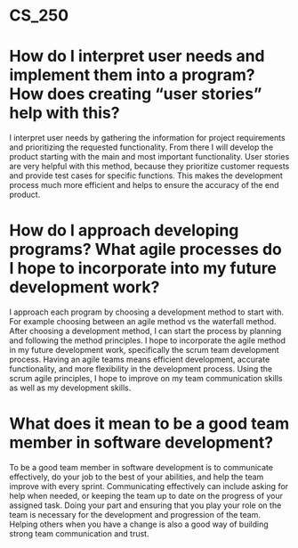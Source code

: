 # CS_250

# How do I interpret user needs and implement them into a program? How does creating “user stories” help with this?
    
   I interpret user needs by gathering the information for project requirements and prioritizing the requested functionality. From there I will develop the product starting with the main and most important functionality. User stories are very helpful with this method, because they prioritize customer requests and provide test cases for specific functions. This makes the development process much more efficient and helps to ensure the accuracy of the end product.
    
# How do I approach developing programs? What agile processes do I hope to incorporate into my future development work?

  I approach each program by choosing a development method to start with. For example choosing between an agile method vs the waterfall method. After choosing a development method, I can start the process by planning and following the method principles. I hope to incorporate the agile method in my future development work, specifically the scrum team development process. Having an agile teams means efficient development, accurate functionality, and more flexibility in the development process. Using the scrum agile principles, I hope to improve on my team communication skills as well as my development skills. 
  
# What does it mean to be a good team member in software development?
To be a good team member in software development is to communicate effectively, do your job to the best of your abilities, and help the team improve with every sprint. Communicating effectively can include asking for help when needed, or keeping the team up to date on the progress of your assigned task. Doing your part and ensuring that you play your role on the team is necessary for the development and progression of the team. Helping others when you have a change is also a good way of building strong team communication and trust.
